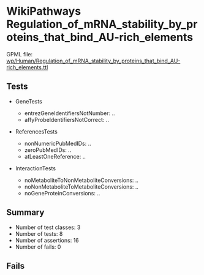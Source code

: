 # WikiPathways Regulation_of_mRNA_stability_by_proteins_that_bind_AU-rich_elements

GPML file: [wp/Human/Regulation_of_mRNA_stability_by_proteins_that_bind_AU-rich_elements.ttl](../wp/Human/Regulation_of_mRNA_stability_by_proteins_that_bind_AU-rich_elements.ttl)

## Tests

* GeneTests
    * entrezGeneIdentifiersNotNumber: ..
    * affyProbeIdentifiersNotCorrect: ..

* ReferencesTests
    * nonNumericPubMedIDs: ..
    * zeroPubMedIDs: ..
    * atLeastOneReference: ..

* InteractionTests
    * noMetaboliteToNonMetaboliteConversions: ..
    * noNonMetaboliteToMetaboliteConversions: ..
    * noGeneProteinConversions: ..

## Summary

* Number of test classes: 3
* Number of tests: 8
* Number of assertions: 16
* Number of fails: 0

## Fails

